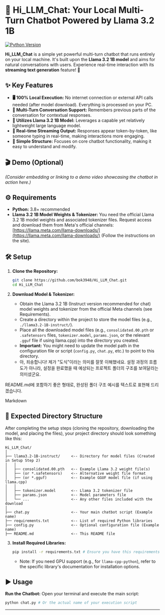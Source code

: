 # 💬 Hi_LLM_Chat: Your Local Multi-Turn Chatbot Powered by Llama 3.2 1B

[![Python Version](https://img.shields.io/badge/python-3.8%2B-blue.svg)](https://www.python.org/downloads/)

**Hi_LLM_Chat** is a simple yet powerful multi-turn chatbot that runs entirely on your local machine. It's built upon the **Llama 3.2 1B model** and aims for natural conversations with users. Experience real-time interaction with its **streaming text generation** feature! 🚀

## ✨ Key Features

* **🖥️ 100% Local Execution:** No internet connection or external API calls needed (after model download). Everything is processed on your PC.
* **🔄 Multi-Turn Conversation Support:** Remembers previous parts of the conversation for contextual responses.
* **🦙 Utilizes Llama 3.2 1B Model:** Leverages a capable yet relatively lightweight large language model.
* **💨 Real-time Streaming Output:** Responses appear token-by-token, like someone typing in real-time, making interactions more engaging.
* **🔧 Simple Structure:** Focuses on core chatbot functionality, making it easy to understand and modify.

## 🎬 Demo (Optional)

*(Consider embedding or linking to a demo video showcasing the chatbot in action here.)*

## ⚙️ Requirements

* **Python:** 3.8+ recommended
* **Llama 3.2 1B Model Weights & Tokenizer:** You need the official Llama 3.2 1B model weights and associated tokenizer files. Request access and download them from Meta's official channels: [https://llama.meta.com/llama-downloads/](https://llama.meta.com/llama-downloads/) (Follow the instructions on the site).

## 🛠️ Setup

1.  **Clone the Repository:**
    ```bash
    git clone https://github.com/bok3948/Hi_LLM_Chat.git
    cd Hi_LLM_Chat
    ```

2.  **Download Model & Tokenizer:**
    * Obtain the Llama 3.2 1B (Instruct version recommended for chat) model weights and tokenizer from the official Meta channels (see Requirements).
    * Create a directory within the project to store the model files (e.g., `./llama3.2-1B-instruct/`).
    * Place all the downloaded model files (e.g., `consolidated.00.pth` or `.safetensors` files, `tokenizer.model`, `params.json`, or the relevant `.gguf` file if using llama.cpp) into the directory you created.
    * **Important:** You might need to update the model path in the configuration file or script (`config.py`, `chat.py`, etc.) to point to this directory.
    * 아, 죄송합니다! 제가 "도식"이라는 의미를 잘못 이해했네요. 설정 과정의 흐름도가 아니라, 설정을 완료했을 때 예상되는 프로젝트 폴더의 구조를 보여달라는 의미셨군요.

README.md에 포함하기 좋은 형태로, 완성된 폴더 구조 예시를 텍스트로 표현해 드리겠습니다.

Markdown

## 📂 Expected Directory Structure

After completing the setup steps (cloning the repository, downloading the model, and placing the files), your project directory should look something like this:

    Hi_LLM_Chat/
    │
    ├── llama3.2-1B-instruct/     <-- Directory for model files (Created in Setup Step 2)
    │   │
    │   ├── consolidated.00.pth   <-- Example Llama 3.2 weight file(s)
    │   ├── (or *.safetensors)    <-- Alternative weight file format
    │   ├── (or *.gguf)           <-- Example GGUF model file (if using llama.cpp)
    │   │
    │   ├── tokenizer.model       <-- Llama 3.2 tokenizer file
    │   ├── params.json           <-- Model parameters file
    │   └── ...                   <-- Any other files included with the download
    │
    ├── chat.py                   <-- Your main chatbot script (Example name)
    ├── requirements.txt          <-- List of required Python libraries
    ├── config.py                 <-- Optional configuration file (Example name)
    ├── README.md                 <-- This README file

3.  **Install Required Libraries:**
    ```bash
    pip install -r requirements.txt # Ensure you have this requirements.txt file
    ```
    * Note: If you need GPU support (e.g., for `llama-cpp-python`), refer to the specific library's documentation for installation options.

## ▶️ Usage

**Run the Chatbot:** Open your terminal and execute the main script:
```bash
python chat.py # Or the actual name of your execution script
```


---
